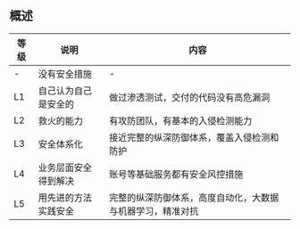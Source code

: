 ## 概述

等级	| 说明					| 内容
---		| ---					| ---
-		| 没有安全措施			| -
L1		| 自己认为自己是安全的	| 做过渗透测试，交付的代码没有高危漏洞
L2		| 救火的能力			| 有攻防团队，有基本的入侵检测能力
L3		| 安全体系化			| 接近完整的纵深防御体系，覆盖入侵检测和防护
L4		| 业务层面安全得到解决	| 账号等基础服务都有安全风控措施
L5		| 用先进的方法实践安全	| 完整的纵深防御体系，高度自动化，大数据与机器学习，精准对抗
